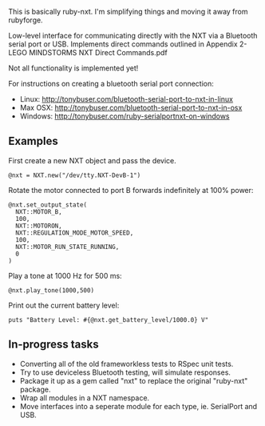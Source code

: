 This is basically ruby-nxt. I'm simplifying things and moving it away from rubyforge.

Low-level interface for communicating directly with the NXT via a Bluetooth serial port or USB. Implements direct commands outlined in Appendix 2-LEGO MINDSTORMS NXT Direct Commands.pdf

Not all functionality is implemented yet!

For instructions on creating a bluetooth serial port connection:

* Linux: http://tonybuser.com/bluetooth-serial-port-to-nxt-in-linux
* Max OSX: http://tonybuser.com/bluetooth-serial-port-to-nxt-in-osx
* Windows: http://tonybuser.com/ruby-serialportnxt-on-windows

## Examples

First create a new NXT object and pass the device.

    @nxt = NXT.new("/dev/tty.NXT-DevB-1")

Rotate the motor connected to port B forwards indefinitely at 100% power:

    @nxt.set_output_state(
      NXT::MOTOR_B,
      100,
      NXT::MOTORON,
      NXT::REGULATION_MODE_MOTOR_SPEED,
      100,
      NXT::MOTOR_RUN_STATE_RUNNING,
      0
    )

Play a tone at 1000 Hz for 500 ms:

    @nxt.play_tone(1000,500)

Print out the current battery level:

    puts "Battery Level: #{@nxt.get_battery_level/1000.0} V"

## In-progress tasks

* Converting all of the old frameworkless tests to RSpec unit tests.
* Try to use deviceless Bluetooth testing, will simulate responses.
* Package it up as a gem called "nxt" to replace the original "ruby-nxt" package.
* Wrap all modules in a NXT namespace.
* Move interfaces into a seperate module for each type, ie. SerialPort and USB.
